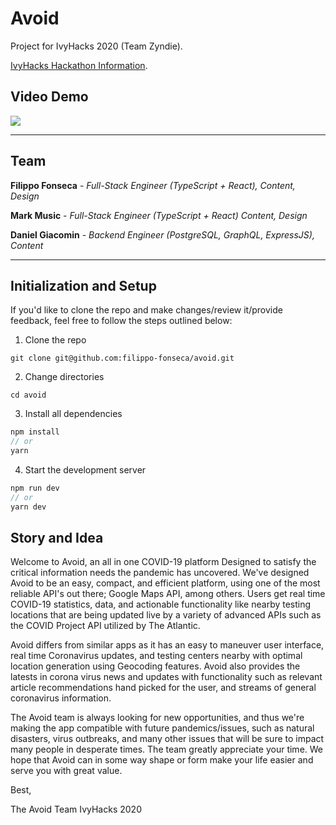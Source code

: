 # Avoid

Project for IvyHacks 2020 (Team Zyndie).

[IvyHacks Hackathon Information](https://ivyhacks.devpost.com).

## Video Demo
[![](http://img.youtube.com/vi/0rf6-EFg_GQ/0.jpg)](http://www.youtube.com/watch?v=0rf6-EFg_GQ "")


---

## Team

**Filippo Fonseca** - _Full-Stack Engineer (TypeScript + React), Content, Design_

**Mark Music** - _Full-Stack Engineer (TypeScript + React) Content, Design_

**Daniel Giacomin** - _Backend Engineer (PostgreSQL, GraphQL, ExpressJS), Content_

---

## Initialization and Setup

If you'd like to clone the repo and make changes/review it/provide feedback, feel free to follow the steps outlined below:

1. Clone the repo

```
git clone git@github.com:filippo-fonseca/avoid.git
```

2. Change directories

```
cd avoid
```

3. Install all dependencies

```ts
npm install
// or
yarn
```

4. Start the development server

```ts
npm run dev
// or
yarn dev
```
## Story and Idea

Welcome to Avoid, an all in one COVID-19 platform Designed to satisfy the critical information needs the pandemic has uncovered. 
We've designed Avoid to be an easy, compact, and efficient platform, using one of the most reliable API's out there; Google Maps API, 
among others. Users get real time COVID-19 statistics, data, and actionable functionality like nearby testing locations that are being 
updated live by a variety of advanced APIs such as the COVID Project API utilized by The Atlantic.

Avoid differs from similar apps as it has an easy to maneuver user interface, real time Coronavirus updates, and testing centers nearby 
with optimal location generation using Geocoding features. Avoid also provides the latests in corona virus news and updates
with functionality such as relevant article recommendations hand picked for the user, and streams of general coronavirus information.

The Avoid team is always looking for new opportunities, and thus we're making the app compatible with future pandemics/issues,
such as natural disasters, virus outbreaks, and many other issues that will be sure to impact many people in desperate times.
The team greatly appreciate your time. We hope that Avoid can in some way shape or form make your life easier and serve you with great value.

Best,

The Avoid Team
IvyHacks 2020

